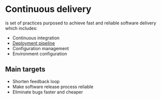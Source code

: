 # Continuous delivery
is set of practices purposed to achieve fast and reliable software delivery which includes:

* Continuous integration
* [Deployment pipeline](deployment_pipeline/index.md)
* Configuration management
* Environment configuration

## Main targets

* Shorten feedback loop
* Make software release process reliable
* Eliminate bugs faster and cheaper 